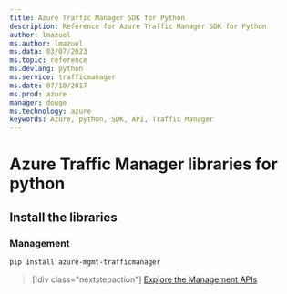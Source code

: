 ```yaml
---
title: Azure Traffic Manager SDK for Python
description: Reference for Azure Traffic Manager SDK for Python
author: lmazuel
ms.author: lmazuel
ms.data: 03/07/2023
ms.topic: reference
ms.devlang: python
ms.service: trafficmanager
ms.date: 07/10/2017
ms.prod: azure
manager: douge
ms.technology: azure
keywords: Azure, python, SDK, API, Traffic Manager
---
```

# Azure Traffic Manager libraries for python

## Install the libraries

### Management

```bash
pip install azure-mgmt-trafficmanager
```

> [!div class="nextstepaction"]
> [Explore the Management APIs](/python/api/overview/azure/trafficmanager/management)